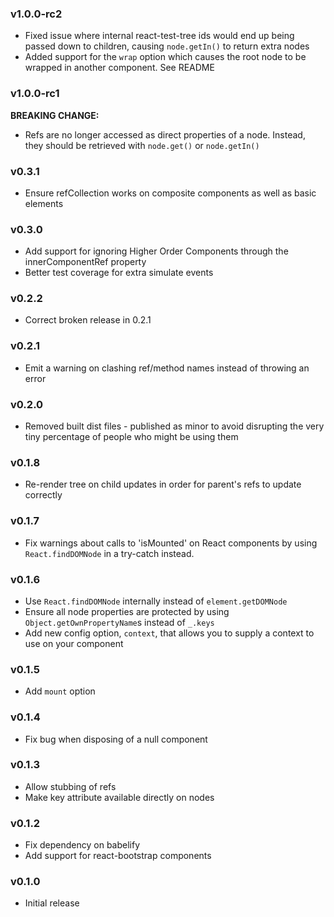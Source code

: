 ### v1.0.0-rc2
* Fixed issue where internal react-test-tree ids would end up being passed down to children, causing `node.getIn()` to return extra nodes
* Added support for the `wrap` option which causes the root node to be wrapped in another component. See README

### v1.0.0-rc1
__BREAKING CHANGE:__

* Refs are no longer accessed as direct properties of a node. Instead, they should be retrieved with `node.get()` or `node.getIn()`

### v0.3.1
* Ensure refCollection works on composite components as well as basic elements

### v0.3.0
* Add support for ignoring Higher Order Components through the innerComponentRef property
* Better test coverage for extra simulate events

### v0.2.2
* Correct broken release in 0.2.1

### v0.2.1
* Emit a warning on clashing ref/method names instead of throwing an error

### v0.2.0
* Removed built dist files - published as minor to avoid disrupting the very tiny percentage of people who might be using them

### v0.1.8
* Re-render tree on child updates in order for parent's refs to update correctly

### v0.1.7
* Fix warnings about calls to 'isMounted' on React components by using `React.findDOMNode` in a try-catch instead.

### v0.1.6
* Use `React.findDOMNode` internally instead of `element.getDOMNode`
* Ensure all node properties are protected by using `Object.getOwnPropertyName`s instead of `_.keys`
* Add new config option, `context`, that allows you to supply a context to use on your component

### v0.1.5
* Add `mount` option

### v0.1.4
* Fix bug when disposing of a null component

### v0.1.3
* Allow stubbing of refs
* Make key attribute available directly on nodes

### v0.1.2
* Fix dependency on babelify
* Add support for react-bootstrap components

### v0.1.0
* Initial release